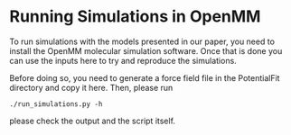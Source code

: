 Running Simulations in OpenMM
=============================
To run simulations with the models presented in our paper, you need to 
install the OpenMM molecular simulation software. Once that is done
you can use the inputs here to try and reproduce the simulations.

Before doing so, you need to generate a force field file in the 
PotentialFit directory and copy it here. Then, please run

```
./run_simulations.py -h
```
please check the output and the script itself.

